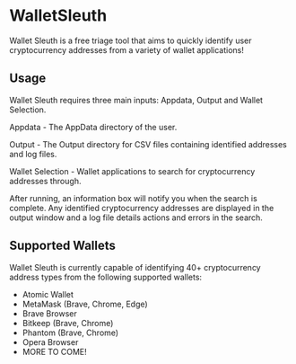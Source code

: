 # WalletSleuth
Wallet Sleuth is a free triage tool that aims to quickly identify user cryptocurrency addresses from a variety of wallet applications!

## Usage
Wallet Sleuth requires three main inputs: Appdata, Output and Wallet Selection.

Appdata - The AppData directory of the user.

Output - The Output directory for CSV files containing identified addresses and log files.

Wallet Selection - Wallet applications to search for cryptocurrency addresses through.

After running, an information box will notify you when the search is complete. Any identified cryptocurrency addresses are displayed in the output window and a log file details actions and errors in the search.

## Supported Wallets
Wallet Sleuth is currently capable of identifying 40+ cryptocurrency address types from the following supported wallets:
* Atomic Wallet
* MetaMask (Brave, Chrome, Edge)
* Brave Browser
* Bitkeep (Brave, Chrome)
* Phantom (Brave, Chrome)
* Opera Browser
* MORE TO COME!